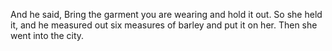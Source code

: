 And he said, Bring the garment you are wearing and hold it out. So she held it, and he measured out six measures of barley and put it on her. Then she went into the city.
